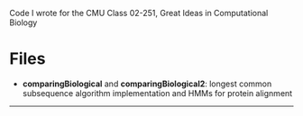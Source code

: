 Code I wrote for the CMU Class 02-251, Great Ideas in Computational Biology

# Files
* **comparingBiological** and **comparingBiological2**: longest common subsequence algorithm implementation and HMMs for protein alignment
* **
